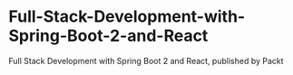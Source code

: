 # Full-Stack-Development-with-Spring-Boot-2-and-React
Full Stack Development with Spring Boot 2 and React, published by Packt
